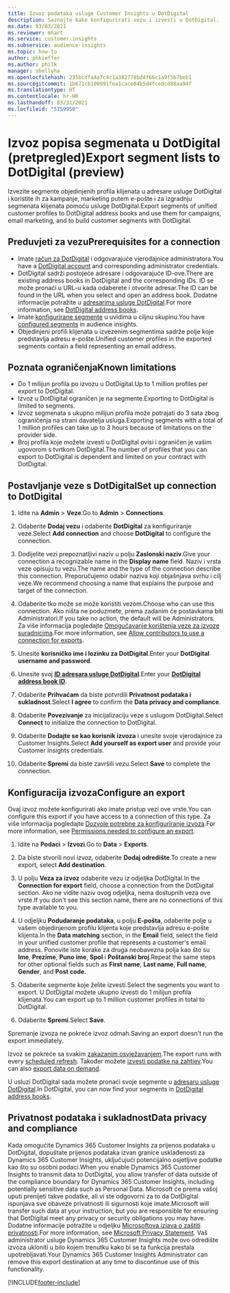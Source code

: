 ```yaml
---
title: Izvoz podataka usluge Customer Insights u DotDigital
description: Saznajte kako konfigurirati vezu i izvesti u DotDigital.
ms.date: 03/03/2021
ms.reviewer: mhart
ms.service: customer-insights
ms.subservice: audience-insights
ms.topic: how-to
author: phkieffer
ms.author: philk
manager: shellyha
ms.openlocfilehash: 235bcdfa4a7c4c1a382778bd4f66c1a9f5b7beb1
ms.sourcegitcommit: 1b671c6100991fea1cace04b5d4fcedcd88aa94f
ms.translationtype: HT
ms.contentlocale: hr-HR
ms.lasthandoff: 03/31/2021
ms.locfileid: "5759950"
---
```

# <a name="export-segment-lists-to-dotdigital-preview"></a><span data-ttu-id="5070d-103">Izvoz popisa segmenata u DotDigital (pretpregled)</span><span class="sxs-lookup"><span data-stu-id="5070d-103">Export segment lists to DotDigital (preview)</span></span>

<span data-ttu-id="5070d-104">Izvezite segmente objedinjenih profila klijenata u adresare usluge DotDigital i koristite ih za kampanje, marketing putem e-pošte i za izgradnju segmenata klijenata pomoću usluge DotDigital.</span><span class="sxs-lookup"><span data-stu-id="5070d-104">Export segments of unified customer profiles to DotDigital address books and use them for campaigns, email marketing, and to build customer segments with DotDigital.</span></span> 

## <a name="prerequisites-for-a-connection"></a><span data-ttu-id="5070d-105">Preduvjeti za vezu</span><span class="sxs-lookup"><span data-stu-id="5070d-105">Prerequisites for a connection</span></span>

-   <span data-ttu-id="5070d-106">Imate [račun za DotDigital](https://dotdigital.com/) i odgovarajuće vjerodajnice administratora.</span><span class="sxs-lookup"><span data-stu-id="5070d-106">You have a [DotDigital account](https://dotdigital.com/) and corresponding administrator credentials.</span></span>
-   <span data-ttu-id="5070d-107">DotDigital sadrži postojeće adresare i odgovarajuće ID-ove.</span><span class="sxs-lookup"><span data-stu-id="5070d-107">There are existing address books in DotDigital and the corresponding IDs.</span></span> <span data-ttu-id="5070d-108">ID se može pronaći u URL-u kada odaberete i otvorite adresar.</span><span class="sxs-lookup"><span data-stu-id="5070d-108">The ID can be found in the URL when you select and open an address book.</span></span> <span data-ttu-id="5070d-109">Dodatne informacije potražite u [adresarima usluge DotDigital](https://support.dotdigital.com/hc/articles/212211968-Creating-an-address-book).</span><span class="sxs-lookup"><span data-stu-id="5070d-109">For more information, see [DotDigital address books](https://support.dotdigital.com/hc/articles/212211968-Creating-an-address-book).</span></span>
-   <span data-ttu-id="5070d-110">Imate [konfigurirane segmente](segments.md) u uvidima u ciljnu skupinu.</span><span class="sxs-lookup"><span data-stu-id="5070d-110">You have [configured segments](segments.md) in audience insights.</span></span>
-   <span data-ttu-id="5070d-111">Objedinjeni profili klijenata u izvezenim segmentima sadrže polje koje predstavlja adresu e-pošte.</span><span class="sxs-lookup"><span data-stu-id="5070d-111">Unified customer profiles in the exported segments contain a field representing an email address.</span></span>

## <a name="known-limitations"></a><span data-ttu-id="5070d-112">Poznata ograničenja</span><span class="sxs-lookup"><span data-stu-id="5070d-112">Known limitations</span></span>

- <span data-ttu-id="5070d-113">Do 1 milijun profila po izvozu u DotDigital.</span><span class="sxs-lookup"><span data-stu-id="5070d-113">Up to 1 million profiles per export to DotDigital.</span></span>
- <span data-ttu-id="5070d-114">Izvoz u DotDigital ograničen je na segmente.</span><span class="sxs-lookup"><span data-stu-id="5070d-114">Exporting to DotDigital is limited to segments.</span></span>
- <span data-ttu-id="5070d-115">Izvoz segmenata s ukupno milijun profila može potrajati do 3 sata zbog ograničenja na strani davatelja usluga.</span><span class="sxs-lookup"><span data-stu-id="5070d-115">Exporting segments with a total of 1 million profiles can take up to 3 hours because of limitations on the provider side.</span></span> 
- <span data-ttu-id="5070d-116">Broj profila koje možete izvesti u DotDigital ovisi i ograničen je vašim ugovorom s tvrtkom DotDigital.</span><span class="sxs-lookup"><span data-stu-id="5070d-116">The number of profiles that you can export to DotDigital is dependent and limited on your contract with DotDigital.</span></span>

## <a name="set-up-connection-to-dotdigital"></a><span data-ttu-id="5070d-117">Postavljanje veze s DotDigital</span><span class="sxs-lookup"><span data-stu-id="5070d-117">Set up connection to DotDigital</span></span>

1. <span data-ttu-id="5070d-118">Idite na **Admin** > **Veze**.</span><span class="sxs-lookup"><span data-stu-id="5070d-118">Go to **Admin** > **Connections**.</span></span>

1. <span data-ttu-id="5070d-119">Odaberite **Dodaj vezu** i odaberite **DotDigital** za konfiguriranje veze.</span><span class="sxs-lookup"><span data-stu-id="5070d-119">Select **Add connection** and choose **DotDigital** to configure the connection.</span></span>

1. <span data-ttu-id="5070d-120">Dodijelite vezi prepoznatljivi naziv u polju **Zaslonski naziv**.</span><span class="sxs-lookup"><span data-stu-id="5070d-120">Give your connection a recognizable name in the **Display name** field.</span></span> <span data-ttu-id="5070d-121">Naziv i vrsta veze opisuju tu vezu.</span><span class="sxs-lookup"><span data-stu-id="5070d-121">The name and the type of the connection describe this connection.</span></span> <span data-ttu-id="5070d-122">Preporučujemo odabir naziva koji objašnjava svrhu i cilj veze.</span><span class="sxs-lookup"><span data-stu-id="5070d-122">We recommend choosing a name that explains the purpose and target of the connection.</span></span>

1. <span data-ttu-id="5070d-123">Odaberite tko može se može koristiti vezom.</span><span class="sxs-lookup"><span data-stu-id="5070d-123">Choose who can use this connection.</span></span> <span data-ttu-id="5070d-124">Ako ništa ne poduzmete, prema zadanim će postavkama biti Administratori.</span><span class="sxs-lookup"><span data-stu-id="5070d-124">If you take no action, the default will be Administrators.</span></span> <span data-ttu-id="5070d-125">Za više informacija pogledajte [Omogućavanje korištenja veze za izvoze suradnicima](connections.md#allow-contributors-to-use-a-connection-for-exports).</span><span class="sxs-lookup"><span data-stu-id="5070d-125">For more information, see [Allow contributors to use a connection for exports](connections.md#allow-contributors-to-use-a-connection-for-exports).</span></span>

1. <span data-ttu-id="5070d-126">Unesite **korisničko ime i lozinku za DotDigital**.</span><span class="sxs-lookup"><span data-stu-id="5070d-126">Enter your **DotDigital username and password**.</span></span>

1. <span data-ttu-id="5070d-127">Unesite svoj **[ID adresara usluge DotDigital](https://support.dotdigital.com/hc/articles/212211968-Creating-an-address-book)**.</span><span class="sxs-lookup"><span data-stu-id="5070d-127">Enter your **[DotDigital address book ID](https://support.dotdigital.com/hc/articles/212211968-Creating-an-address-book)**.</span></span>

1. <span data-ttu-id="5070d-128">Odaberite **Prihvaćam** da biste potvrdili **Privatnost podataka i sukladnost**.</span><span class="sxs-lookup"><span data-stu-id="5070d-128">Select **I agree** to confirm the **Data privacy and compliance**.</span></span>

1. <span data-ttu-id="5070d-129">Odaberite **Povezivanje** za inicijalizaciju veze s uslugom DotDigital.</span><span class="sxs-lookup"><span data-stu-id="5070d-129">Select **Connect** to initialize the connection to DotDigital.</span></span>

1. <span data-ttu-id="5070d-130">Odaberite **Dodajte se kao korisnik izvoza** i unesite svoje vjerodajnice za Customer Insights.</span><span class="sxs-lookup"><span data-stu-id="5070d-130">Select **Add yourself as export user** and provide your Customer Insights credentials.</span></span>

1. <span data-ttu-id="5070d-131">Odaberite **Spremi** da biste završili vezu.</span><span class="sxs-lookup"><span data-stu-id="5070d-131">Select **Save** to complete the connection.</span></span> 

## <a name="configure-an-export"></a><span data-ttu-id="5070d-132">Konfiguracija izvoza</span><span class="sxs-lookup"><span data-stu-id="5070d-132">Configure an export</span></span>

<span data-ttu-id="5070d-133">Ovaj izvoz možete konfigurirati ako imate pristup vezi ove vrste.</span><span class="sxs-lookup"><span data-stu-id="5070d-133">You can configure this export if you have access to a connection of this type.</span></span> <span data-ttu-id="5070d-134">Za više informacija pogledajte [Dozvole potrebne za konfiguriranje izvoza](export-destinations.md#set-up-a-new-export).</span><span class="sxs-lookup"><span data-stu-id="5070d-134">For more information, see [Permissions needed to configure an export](export-destinations.md#set-up-a-new-export).</span></span>

1. <span data-ttu-id="5070d-135">Idite na **Podaci** > **Izvozi**.</span><span class="sxs-lookup"><span data-stu-id="5070d-135">Go to **Data** > **Exports**.</span></span>

1. <span data-ttu-id="5070d-136">Da biste stvorili novi izvoz, odaberite **Dodaj odredište**.</span><span class="sxs-lookup"><span data-stu-id="5070d-136">To create a new export, select **Add destination**.</span></span>

1. <span data-ttu-id="5070d-137">U polju **Veza za izvoz** odaberite vezu iz odjeljka DotDigital.</span><span class="sxs-lookup"><span data-stu-id="5070d-137">In the **Connection for export** field, choose a connection from the DotDigital section.</span></span> <span data-ttu-id="5070d-138">Ako ne vidite naziv ovog odjeljka, nema dostupnih veza ove vrste.</span><span class="sxs-lookup"><span data-stu-id="5070d-138">If you don't see this section name, there are no connections of this type available to you.</span></span>


1. <span data-ttu-id="5070d-139">U odjeljku **Podudaranje podataka**, u polju **E-pošta**, odaberite polje u vašem objedinjenom profilu klijenta koje predstavlja adresu e-pošte klijenta.</span><span class="sxs-lookup"><span data-stu-id="5070d-139">In the **Data matching** section, in the **Email** field, select the field in your unified customer profile that represents a customer's email address.</span></span> <span data-ttu-id="5070d-140">Ponovite iste korake za druga neobavezna polja kao što su **Ime**, **Prezime**, **Puno ime**, **Spol** i **Poštanski broj**.</span><span class="sxs-lookup"><span data-stu-id="5070d-140">Repeat the same steps for other optional fields such as **First name**, **Last name**, **Full name**, **Gender**, and **Post code**.</span></span>

1. <span data-ttu-id="5070d-141">Odaberite segmente koje želite izvesti.</span><span class="sxs-lookup"><span data-stu-id="5070d-141">Select the segments you want to export.</span></span> <span data-ttu-id="5070d-142">U DotDigital možete ukupno izvesti do 1 milijun profila klijenata.</span><span class="sxs-lookup"><span data-stu-id="5070d-142">You can export up to 1 million customer profiles in total to DotDigital.</span></span>

1. <span data-ttu-id="5070d-143">Odaberite **Spremi**.</span><span class="sxs-lookup"><span data-stu-id="5070d-143">Select **Save**.</span></span>

<span data-ttu-id="5070d-144">Spremanje izvoza ne pokreće izvoz odmah.</span><span class="sxs-lookup"><span data-stu-id="5070d-144">Saving an export doesn't run the export immediately.</span></span>

<span data-ttu-id="5070d-145">Izvoz se pokreće sa svakim [zakazanim osvježavanjem](system.md#schedule-tab).</span><span class="sxs-lookup"><span data-stu-id="5070d-145">The export runs with every [scheduled refresh](system.md#schedule-tab).</span></span> <span data-ttu-id="5070d-146">Također možete [izvesti podatke na zahtjev](export-destinations.md#run-exports-on-demand).</span><span class="sxs-lookup"><span data-stu-id="5070d-146">You can also [export data on demand](export-destinations.md#run-exports-on-demand).</span></span> 
 
<span data-ttu-id="5070d-147">U usluzi DotDigital sada možete pronaći svoje segmente u [adresaru usluge DotDigital](https://support.dotdigital.com/hc/articles/212211968-Creating-an-address-book).</span><span class="sxs-lookup"><span data-stu-id="5070d-147">In DotDigital, you can now find your segments in [DotDigital address books](https://support.dotdigital.com/hc/articles/212211968-Creating-an-address-book).</span></span>


## <a name="data-privacy-and-compliance"></a><span data-ttu-id="5070d-148">Privatnost podataka i sukladnost</span><span class="sxs-lookup"><span data-stu-id="5070d-148">Data privacy and compliance</span></span>

<span data-ttu-id="5070d-149">Kada omogućite Dynamics 365 Customer Insights za prijenos podataka u DotDigital, dopuštate prijenos podataka izvan granice usklađenosti za Dynamics 365 Customer Insights, uključujući potencijalno osjetljive podatke kao što su osobni podaci.</span><span class="sxs-lookup"><span data-stu-id="5070d-149">When you enable Dynamics 365 Customer Insights to transmit data to DotDigital, you allow transfer of data outside of the compliance boundary for Dynamics 365 Customer Insights, including potentially sensitive data such as Personal Data.</span></span> <span data-ttu-id="5070d-150">Microsoft će prema vašoj uputi prenijeti takve podatke, ali vi ste odgovorni za to da DotDigital ispunjava sve obaveze privatnosti ili sigurnosti koje imate.</span><span class="sxs-lookup"><span data-stu-id="5070d-150">Microsoft will transfer such data at your instruction, but you are responsible for ensuring that DotDigital meet any privacy or security obligations you may have.</span></span> <span data-ttu-id="5070d-151">Dodatne informacije potražite u odjeljku [Microsoftova izjava o zaštiti privatnosti](https://go.microsoft.com/fwlink/?linkid=396732).</span><span class="sxs-lookup"><span data-stu-id="5070d-151">For more information, see [Microsoft Privacy Statement](https://go.microsoft.com/fwlink/?linkid=396732).</span></span>
<span data-ttu-id="5070d-152">Vaš administrator usluge Dynamics 365 Customer Insights može ovo odredište izvoza ukloniti u bilo kojem trenutku kako bi se ta funkcija prestala upotrebljavati.</span><span class="sxs-lookup"><span data-stu-id="5070d-152">Your Dynamics 365 Customer Insights Administrator can remove this export destination at any time to discontinue use of this functionality.</span></span>


[!INCLUDE[footer-include](../includes/footer-banner.md)]

